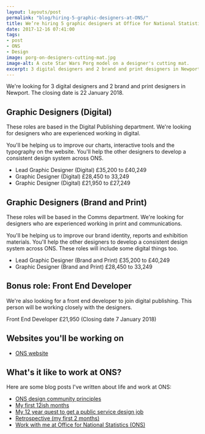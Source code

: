 ```yaml
---
layout: layouts/post
permalink: "blog/hiring-5-graphic-designers-at-ONS/"
title: We’re hiring 5 graphic designers at Office for National Statistics (ONS)
date: 2017-12-16 07:41:00  
tags:
- post
- ONS
- Design
image: porg-on-designers-cutting-mat.jpg
image-alt: A cute Star Wars Porg model on a designer's cutting mat.
excerpt: 3 digital designers and 2 brand and print designers in Newport. Closing 22 Jan 2018.
---
```


We're looking for 3 digital designers and 2 brand and print designers in Newport. The closing date is 22 January 2018.

## Graphic Designers (Digital)

These roles are based in the Digital Publishing department. We're looking for designers who are experienced working in digital.

You'll be helping us to improve our charts, interactive tools and the typography on the website. You'll help the other designers to develop a consistent design system across ONS.

- Lead Graphic Designer (Digital) £35,200 to £40,249
- Graphic Designer (Digital) £28,450 to 33,249
- Graphic Designer (Digital) £21,950 to £27,249

## Graphic Designers (Brand and Print)

These roles will be based in the Comms department. We're looking for designers who are experienced working in print and communications.

You'll be helping us to improve our brand identity, reports and exhibition materials. You'll help the other designers to develop a consistent design system across ONS. These roles will include some digital things too.

- Lead Graphic Designer (Brand and Print) £35,200 to £40,249
- Graphic Designer (Brand and Print) £28,450 to 33,249

## Bonus role: Front End Developer

We're also looking for a front end developer to join digital publishing. This person will be working closely with the designers.

Front End Developer £21,950 (Closing date 7 January 2018)

## Websites you'll be working on
- [ONS website](http://www.ons.gov.uk/)

## What's it like to work at ONS?

Here are some blog posts I've written about life and work at ONS:

- [ONS design community principles](https://github.com/ONSdigital/design/blob/master/principles.md)
- [My first 12ish months](/blog/my-first-12ish-months/)
- [My 12 year quest to get a public service design job](/blog/my-12-year-quest/)
- [Retrospective (my first 2 months)](/blog/retrospective-my-first-2-months/)
- [Work with me at Office for National Statistics (ONS)](/blog/work-with-me-at-office-for-national-statistics-ons/)
